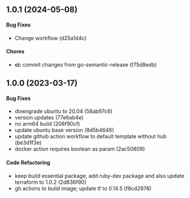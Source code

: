 ## 1.0.1 (2024-05-08)

#### Bug Fixes

* Change workflow (d25a1d4c)

#### Chores

* **ci:** commit changes from go-semantic-release (f75d8edb)


## 1.0.0 (2023-03-17)

#### Bug Fixes

* downgrade ubuntu to 20.04 (58ab97c6)
* version updates (77e6ab4e)
* no arm64 build (208f90cf)
* update ubuntu base version (8d5b4646)
* update github action workflow to default template without hub (be3d1f3e)
* docker action requires boolean as param (2ac50809)

#### Code Refactoring

* keep build essential package, add ruby-dev package and also update terraform to 1.0.2 (2d836f90)
* gh actions to build image; update tf to 0.14.5 (f8cd2978)

